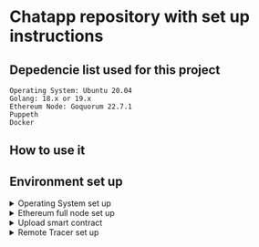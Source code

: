# **Chatapp repository with set up instructions**

## **Depedencie list used for this project**
```
Operating System: Ubuntu 20.04
Golang: 18.x or 19.x
Ethereum Node: Goquorum 22.7.1
Puppeth
Docker
```

## **How to use it**

## **Environment set up**

<details><summary>Operating System set up</summary><p>
	
### **Operating System set up**
	
#### Install Golang:
	
Download the golang package from: https://go.dev/doc/install
	
Then navigate to the Downloads folder:
	
```
cd ~/Downloads/
```
	
Followed by executing the command with your golang package:
	
```
sudo rm -rf /usr/local/go && sudo tar -C /usr/local -xzf go1.19.1.linux-amd64.tar.gz
```
	
Then set the path for the golang package:
	
```
echo "export PATH=$PATH:/usr/local/go/bin" >> ~/.bash_aliases
```
	
Test the isntallation by using the command:
	
```
go version
```
	
#### Install Docker:
	
Follow the instructions on https://docs.docker.com/engine/install/ubuntu/.
	
Then optionaly add a user other then root to the Docker group so it can execute docker
by following the instructions here: https://docs.docker.com/engine/install/linux-postinstall/
	
Then test the docker application out by running:
	
```
docker run hello-world
```
</p>
</details>

<details><summary>Ethereum full node set up</summary>
<p>
	
### **Ethereum full node set up**

Be sure to install Ubuntu 20.04 or higher and the dependencies described above and then install the software from this part.

#### Install Goquorum by following these steps:

Download Goquorum from this site: https://github.com/ConsenSys/quorum/releases

Then pack up the package by using the tar command on 
your package as shown below by using the command:
```
tar xfv geth_v22.7.1_linux_amd64.tar.gz
```
Then move the geth package /usr/local/bin by using the command:
```
sudo mv geth /usr/local/bin
```
Then try out the geht package by writing:
```
geth version
```
### Setup a genesis file and start the full node:

Then setup the genesis block by using puppeth.
So first the repository for the main branch of Ethereum geth is added with the command below:
```
sudo add-apt-repository -y ppa:ethereum/ethereum && sudo apt update
```
Then install puppeth with the command:
```
sudo apt install puppeth -y
```
After this step setup an Ethereum POA chain by first:

First download the content from this repository: https://github.com/luxfeerre/thesis-chatapp/tree/main/chatapp/goqourum
Downloading the content with the directory from this repository which includes a support program main.go which can be used to get the private key for the account which we will create next. This key is needed when later uploading the smart contract to the chain.
Thier is also the program goqourum.sh which will be used to start up the Ethereum full node.

Then navigate to the new folder with the command:
```
cd goqourum
```
Executing the geth command to create a new account:
```
geth account new --datadir node_poa
```
This creates a new folder that contains the wallet for the new account.

Executing the puppeth command:
```
puppeth
```
* Set the Network Name to **node_poa** 
* Set consensus alogrithm to **Clique(PoA)**
* Set block creation time to **1 second** 
* Set the signer account to the account created in the previouse step 
* Set it to be a prefounded account and the network id to **101**(Otherwise the chain id will have to be changed in the program).
* Then choose to write out the **genesis file with the default name**.

Then modify the script goqourum.sh which can be found in the repository.
Change the --http.addr xxx.xxx.xxx.xxx to a valid IPv4 address of your Ethereum node.
Then execute the script goqourum.sh to start the node from the directory where the genesis file was created.

</p>
</details>

<details><summary>Upload smart contract</summary>
<p>
### **Upload smart contract**
Use the Ethereum full node or setup a new node and be sure to install Ubuntu 20.04 or higher and the dependencies described above and then install the software from this part.

Then download the entaier repository at: https://github.com/luxfeerre/thesis-chatapp/tree/main/chatapp

Then naviage to the chatapp folder through the command:
```
cd chatapp
```
Then use the script: 
```
bash recomplineSmartContract.sh
```
This will download two docker images and execute them to compile the smart contract state/State.sol.
It will also generate the Golang code used by the contract and the application.

Then on the Ethereum full node go to the directory goqourum.
Thier use the command:
```
go run main.go
```
This will print out the private key for the account which will be used to deploy the smart contract to the private Ethereum network.

Then on the node used to deploy the contract make sure you are in the chatapp directory.
Then modify the file utils/contract_deploy.go and change line with this content:

```
privateKey, err := crypto.HexToECDSA("811283a34a4429e520dc7f78bfc8be83fc756a6f79e823c91733b90210cd39f5")
```

Where "811283a34a4429e520dc7f78bfc8be83fc756a6f79e823c91733b90210cd39f5" is changed to the private key for your Ethereum network which was printed ou in the main program. 
Also chane the line with:
```
client, err := ethclient.Dial("http://192.168.2.12:8552")
```

To your Ethereum full node IPv4 address.

Make sure that the Ethereum full node is running and then use the shell script to deploy the contract with the command:
```
bash deployContract.sh
```
This writes out two lines and use the first one which is the address for the smart contract on your private blockchain.

Add this to the file /ethereumService/ethereumService.go and change the function:

```
func StateInstance(client *ethclient.Client) (*state.State, error) {
	address := common.HexToAddress("0x99ddD1DF9C9719294e8cD34B1FFCC6B03CfFeBB0")
	return state.NewState(address, client)
}
```

Where the 0x99ddD1DF9C9719294e8cD34B1FFCC6B03CfFeBB0should be changed to your smart contracts address.
</p>
</details>

<details><summary>Remote Tracer set up</summary>
<p>
### **Remote Tracer set up**

Set this up on the same node as the Ethereum full node or on another node.

Be sure to install Ubuntu 20.04 or higher and the dependencies described above and then install the software from this part.

</p>
</details>
